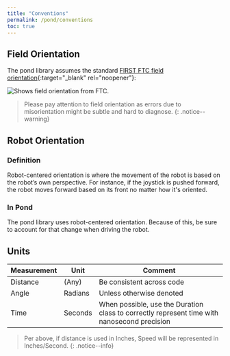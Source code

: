 ```yaml
---
title: "Conventions"
permalink: /pond/conventions
toc: true
---
```

## Field Orientation

The pond library assumes the standard [FIRST FTC field orientation](https://ftc-docs.firstinspires.org/en/latest/game_specific_resources/field_coordinate_system/field-coordinate-system.html#square-field){:target="_blank" rel="noopener"}:

<img src="/images/pond/pond-ftc-field-orientation.png" style="display: block; margin: 0 auto;" alt="Shows field orientation from FTC." />

> Please pay attention to field orientation as errors due to misorientation might be subtle and hard to diagnose.
{: .notice--warning}

## Robot Orientation

### Definition
Robot-centered orientation is where the movement of the robot is based on the robot’s own perspective. For instance, if the joystick is pushed forward, the robot moves forward based on its front no matter how it's oriented.

### In Pond
The pond library uses robot-centered orientation. Because of this, be sure to account for that change when driving the robot.

## Units

| Measurement | Unit    | Comment                                                                                     |
| ----------- | ------- | ------------------------------------------------------------------------------------------- |
| Distance    | (Any)   | Be consistent across code                                                                   |
| Angle       | Radians | Unless otherwise denoted                                                                    |
| Time        | Seconds | When possible, use the Duration class to correctly represent time with nanosecond precision |

> Per above, if distance is used in Inches, Speed will be represented in Inches/Second.
{: .notice--info}
